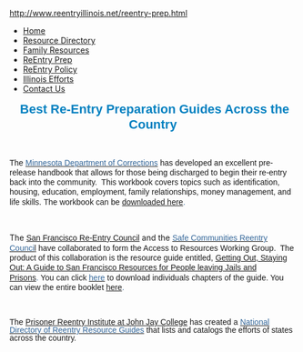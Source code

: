 http://www.reentryillinois.net/reentry-prep.html
<DIV class=navigation-container>
<UL class=navigation>
<LI class=first><A title=Home href="home.html"><SPAN>Home</SPAN></A>
<LI><A title="Resource Directory" href="IllinoisResourceDirectory.html"><SPAN>Resource Directory</SPAN></A>
<LI><A title="Family Resources" href="needsforfamiliesofincarcerated.html"><SPAN>Family Resources</SPAN></A>
<LI><A title="ReEntry Prep" class=selected href="reentry-prep.html"><SPAN>ReEntry Prep</SPAN></A>
<LI><A title="ReEntry Policy" href="policy.html"><SPAN>ReEntry Policy</SPAN></A>
<LI><A title="Illinois Efforts" href="illinois-efforts.html"><SPAN>Illinois Efforts</SPAN></A>
<LI class=last><A title="Contact Us" href="ContactUS.html"><SPAN>Contact Us</SPAN></A></LI></UL>
<DIV class=clr></DIV></DIV>
<P style="TEXT-ALIGN: center"><SPAN style="FONT-SIZE: 22px; FONT-FAMILY: Arial,Helvetica,sans-serif; FONT-WEIGHT: bold; COLOR: rgb(0,128,192); TEXT-ALIGN: center; LINE-HEIGHT: 27px">&nbsp;Best Re-Entry Preparation Guides Across the Country</SPAN><BR></P>
<P></P>
<P><BR></P>
<P></P>
<P style="TEXT-ALIGN: left" target="_blank"><SPAN style="FONT-SIZE: 14px; FONT-WEIGHT: bold; LINE-HEIGHT: 17px"><SPAN style="FONT-WEIGHT: normal"><SPAN style="FONT-FAMILY: Arial,Helvetica,sans-serif">The </SPAN><A href="http://www.doc.state.mn.us/" target=_blank><SPAN style="FONT-FAMILY: Arial,Helvetica,sans-serif"><SPAN class=WEBON_COLOR style="COLOR: rgb(51,102,153)">Minnesota Department of Corrections</SPAN></SPAN></A><SPAN class=WEBON_COLOR style="COLOR: rgb(51,102,153)">&nbsp;</SPAN><SPAN style="FONT-FAMILY: Arial,Helvetica,sans-serif">has developed an excellent pre-release handbook that allows for those being discharged to begin their re-entry back into the community.&nbsp; This workbook covers topics such as identification, housing, education, employment, family relationships, money management, and life skills.</SPAN>&nbsp;<SPAN style="FONT-FAMILY: Arial,Helvetica,sans-serif">The workbook can be <SPAN class=WEBON_COLOR style="COLOR: rgb(51,102,153)"><A title="" href="http://www.doc.state.mn.us/PAGES/files/5013/9042/6696/Minnesota_Housing_Directory_-__fall_2013.pdf">downloaded here</A></SPAN></SPAN></SPAN></SPAN><SPAN style="FONT-SIZE: 14px; FONT-FAMILY: Arial,Helvetica,sans-serif; LINE-HEIGHT: 17px"><SPAN><SPAN class=WEBON_COLOR style="COLOR: rgb(51,102,153)">.</SPAN> </SPAN><BR></SPAN></P>
<P></P>
<P><BR></P>
<P></P>
<P><SPAN style="FONT-SIZE: 14px; LINE-HEIGHT: 17px">The <SPAN style="FONT-FAMILY: Arial,Helvetica,sans-serif"><SPAN class=WEBON_COLOR style="COLOR: rgb(51,102,153)"><A title="" href="http://sfgov2.org/index.aspx?page=4712" target=_blank>San Francisco Re-Entry Council</A></SPAN></SPAN><SPAN class=WEBON_COLOR style="COLOR: rgb(51,102,153)">&nbsp;</SPAN></SPAN><SPAN style="FONT-SIZE: 14px; LINE-HEIGHT: 17px">and the <A href="http://sfreentry.com/" target=_blank><SPAN style="FONT-FAMILY: Arial,Helvetica,sans-serif"><SPAN class=WEBON_COLOR style="COLOR: rgb(51,102,153)">Safe Communities Reentry Counci</SPAN>l</SPAN></A>&nbsp;</SPAN><SPAN style="FONT-SIZE: 14px; FONT-FAMILY: Arial,Helvetica,sans-serif; LINE-HEIGHT: 17px"><SPAN>have collaborated&nbsp;to form the Access to Resources Working Group.&nbsp; The product of this collaboration is the resource&nbsp;guide entitled,&nbsp;</SPAN></SPAN><SPAN class=WEBON_COLOR style="FONT-SIZE: 14px; FONT-FAMILY: Arial, Helvetica, sans-serif; COLOR: rgb(51,102,153); LINE-HEIGHT: 17px"><A title="" href="http://www.csosa.gov/reentry/resources/dc-cure.pdf">Getting Out, Staying Out: A Guide to San Francisco Resources for People leaving Jails and Prisons</A></SPAN><SPAN style="FONT-SIZE: 14px; FONT-FAMILY: Arial, Helvetica, sans-serif; LINE-HEIGHT: 17px"><SPAN class=WEBON_COLOR style="COLOR: rgb(51,102,153)">.</SPAN>&nbsp;</SPAN><SPAN style="FONT-SIZE: 14px; LINE-HEIGHT: 17px"><SPAN style="FONT-FAMILY: Arial,Helvetica,sans-serif">You can click </SPAN><A href="http://sfreentry.com/resource-guide/" target=_blank><SPAN style="FONT-FAMILY: Arial,Helvetica,sans-serif"><SPAN class=WEBON_COLOR style="COLOR: rgb(51,102,153)">here</SPAN></SPAN></A><SPAN class=WEBON_COLOR style="COLOR: rgb(51,102,153)">&nbsp;</SPAN></SPAN><SPAN style="FONT-SIZE: 14px; FONT-FAMILY: Arial, Helvetica, sans-serif; LINE-HEIGHT: 17px">to download individuals chapters of the guide. You can view the entire booklet <SPAN class=WEBON_COLOR style="COLOR: rgb(51,102,153)"><A title="" href="http://sfgov2.org/ftp/_gfx/reentry/documents/Getting-Out-Staying-Out.pdf" target=_blank>here</A></SPAN><SPAN class=WEBON_COLOR style="COLOR: rgb(51,102,153)">.</SPAN></SPAN></P>
<P></P>
<DIV></DIV>
<P><BR></P>
<P><SPAN style="FONT-SIZE: 14px; LINE-HEIGHT: 17px"><SPAN style="FONT-FAMILY: Arial,Helvetica,sans-serif"><SPAN class=WEBON_FONT style="FONT-FAMILY: Arial, Helvetica, sans-serif"><SPAN class=WEBON_SIZE style="FONT-SIZE: 14px; LINE-HEIGHT: 1em">The </SPAN></SPAN></SPAN><A href="http://www.jjay.cuny.edu/centers/prisoner_reentry_institute/2704.htm" target=_blank></A><A title="" href="http://johnjayresearch.org/pri/" target=_blank></A><A title="" href="http://johnjayresearch.org/pri/" target=_blank></A><A title="" href="http://johnjayresearch.org/pri/" target=_blank><SPAN class=WEBON_FONT style="FONT-FAMILY: Arial, Helvetica, sans-serif"><SPAN class=WEBON_SIZE style="FONT-SIZE: 14px; LINE-HEIGHT: 1em">Prisoner Reentry Institute at John Jay College</SPAN></SPAN></A></SPAN><SPAN class=WEBON_COLOR style="COLOR: rgb(51,102,153)"><SPAN class=WEBON_FONT style="FONT-FAMILY: Arial, Helvetica, sans-serif"><SPAN class=WEBON_SIZE style="FONT-SIZE: 14px; LINE-HEIGHT: 1em">&nbsp;</SPAN></SPAN></SPAN><SPAN style="FONT-FAMILY: Arial,Helvetica,sans-serif"><SPAN class=WEBON_FONT style="FONT-FAMILY: Arial, Helvetica, sans-serif"><SPAN class=WEBON_SIZE style="FONT-SIZE: 14px; LINE-HEIGHT: 1em">has created a </SPAN></SPAN></SPAN><A href="http://www.jjay.cuny.edu/centersinstitutes/pri/pdfs/National%20Directory%20of%20Reentry%20Resource%20Guides.pdf" target=_blank><SPAN style="FONT-FAMILY: Arial,Helvetica,sans-serif"><SPAN class=WEBON_COLOR style="COLOR: rgb(51,102,153)"><SPAN class=WEBON_FONT style="FONT-FAMILY: Arial, Helvetica, sans-serif"><SPAN class=WEBON_SIZE style="FONT-SIZE: 14px; LINE-HEIGHT: 1em">National Directory of Reentry Resource Guides</SPAN></SPAN></SPAN></SPAN></A><SPAN class=WEBON_FONT style="FONT-FAMILY: Arial, Helvetica, sans-serif"><SPAN class=WEBON_SIZE style="FONT-SIZE: 14px; LINE-HEIGHT: 1em">&nbsp;</SPAN></SPAN><SPAN style="FONT-FAMILY: Arial,Helvetica,sans-serif"><SPAN class=WEBON_FONT style="FONT-FAMILY: Arial, Helvetica, sans-serif"><SPAN class=WEBON_SIZE style="FONT-SIZE: 14px; LINE-HEIGHT: 1em">that lists and catalogs the efforts of states across the country.</SPAN></SPAN></SPAN></P>
<P><SPAN style="FONT-SIZE: 14px; LINE-HEIGHT: 17px"><SPAN style="FONT-FAMILY: Arial,Helvetica,sans-serif"><BR></SPAN></SPAN></P>
<P></P>
<DIV class=clr></DIV>
